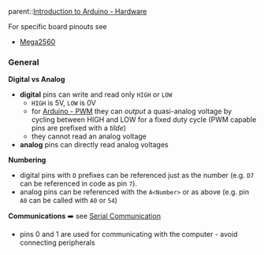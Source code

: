 parent::[Introduction to Arduino - Hardware](Introduction%20to%20Arduino%20-%20Hardware.md)

For specific board pinouts see
- [Mega2560](Mega2560.md)

### General
**Digital vs Analog**
- **digital** pins can write and read only `HIGH` or `LOW`
	- `HIGH` is 5V, `LOW` is 0V
	- for [Arduino - PWM](Arduino%20-%20PWM.md) they can _output_ a quasi-analog voltage by cycling between HIGH and LOW for a fixed duty cycle (PWM capable pins are prefixed with a _tilde_)
	- they cannot read an analog voltage
- **analog** pins can directly read analog voltages

**Numbering**
- digital pins with `D` prefixes can be referenced just as the number (e.g. `D7` can be referenced in code as pin `7`).
- analog pins can be referenced with the `A<Number>` or as above (e.g. pin `A0` can be called with `A0` or `54`)

**Communications** ➡️ see [Serial Communication](Serial%20Communication.md)
- pins 0 and 1 are used for communicating with the computer - avoid connecting peripherals


